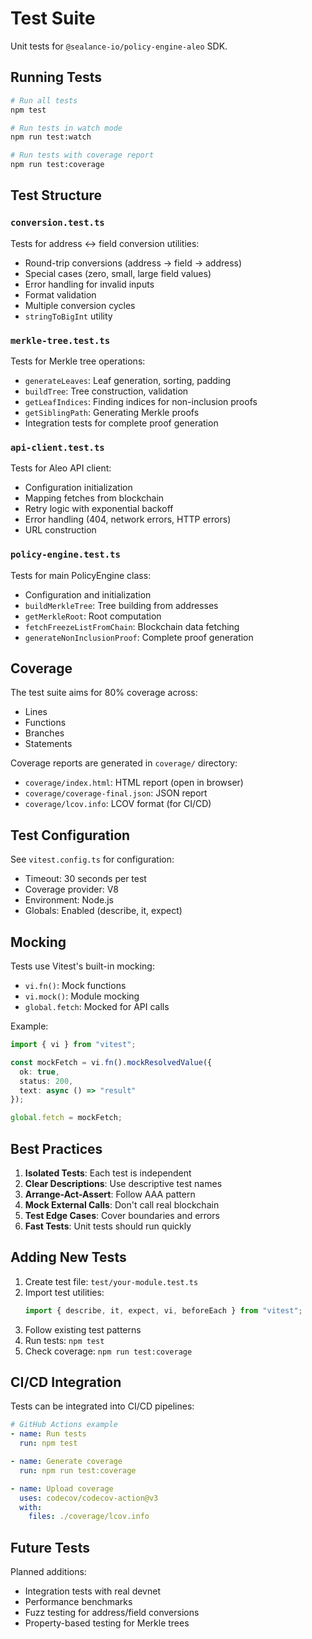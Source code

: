 # Test Suite

Unit tests for `@sealance-io/policy-engine-aleo` SDK.

## Running Tests

```bash
# Run all tests
npm test

# Run tests in watch mode
npm run test:watch

# Run tests with coverage report
npm run test:coverage
```

## Test Structure

### `conversion.test.ts`
Tests for address ↔ field conversion utilities:
- Round-trip conversions (address → field → address)
- Special cases (zero, small, large field values)
- Error handling for invalid inputs
- Format validation
- Multiple conversion cycles
- `stringToBigInt` utility

### `merkle-tree.test.ts`
Tests for Merkle tree operations:
- `generateLeaves`: Leaf generation, sorting, padding
- `buildTree`: Tree construction, validation
- `getLeafIndices`: Finding indices for non-inclusion proofs
- `getSiblingPath`: Generating Merkle proofs
- Integration tests for complete proof generation

### `api-client.test.ts`
Tests for Aleo API client:
- Configuration initialization
- Mapping fetches from blockchain
- Retry logic with exponential backoff
- Error handling (404, network errors, HTTP errors)
- URL construction

### `policy-engine.test.ts`
Tests for main PolicyEngine class:
- Configuration and initialization
- `buildMerkleTree`: Tree building from addresses
- `getMerkleRoot`: Root computation
- `fetchFreezeListFromChain`: Blockchain data fetching
- `generateNonInclusionProof`: Complete proof generation

## Coverage

The test suite aims for 80% coverage across:
- Lines
- Functions
- Branches
- Statements

Coverage reports are generated in `coverage/` directory:
- `coverage/index.html`: HTML report (open in browser)
- `coverage/coverage-final.json`: JSON report
- `coverage/lcov.info`: LCOV format (for CI/CD)

## Test Configuration

See `vitest.config.ts` for configuration:
- Timeout: 30 seconds per test
- Coverage provider: V8
- Environment: Node.js
- Globals: Enabled (describe, it, expect)

## Mocking

Tests use Vitest's built-in mocking:
- `vi.fn()`: Mock functions
- `vi.mock()`: Module mocking
- `global.fetch`: Mocked for API calls

Example:
```typescript
import { vi } from "vitest";

const mockFetch = vi.fn().mockResolvedValue({
  ok: true,
  status: 200,
  text: async () => "result"
});

global.fetch = mockFetch;
```

## Best Practices

1. **Isolated Tests**: Each test is independent
2. **Clear Descriptions**: Use descriptive test names
3. **Arrange-Act-Assert**: Follow AAA pattern
4. **Mock External Calls**: Don't call real blockchain
5. **Test Edge Cases**: Cover boundaries and errors
6. **Fast Tests**: Unit tests should run quickly

## Adding New Tests

1. Create test file: `test/your-module.test.ts`
2. Import test utilities:
   ```typescript
   import { describe, it, expect, vi, beforeEach } from "vitest";
   ```
3. Follow existing test patterns
4. Run tests: `npm test`
5. Check coverage: `npm run test:coverage`

## CI/CD Integration

Tests can be integrated into CI/CD pipelines:

```yaml
# GitHub Actions example
- name: Run tests
  run: npm test

- name: Generate coverage
  run: npm run test:coverage

- name: Upload coverage
  uses: codecov/codecov-action@v3
  with:
    files: ./coverage/lcov.info
```

## Future Tests

Planned additions:
- Integration tests with real devnet
- Performance benchmarks
- Fuzz testing for address/field conversions
- Property-based testing for Merkle trees
